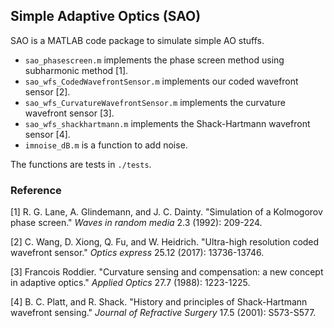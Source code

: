 ## Simple Adaptive Optics (SAO)

SAO is a MATLAB code package to simulate simple AO stuffs.

- `sao_phasescreen.m` implements the phase screen method using subharmonic method [1].
- `sao_wfs_CodedWavefrontSensor.m` implements our coded wavefront sensor [2].
- `sao_wfs_CurvatureWavefrontSensor.m` implements the curvature wavefront sensor [3].
- `sao_wfs_shackhartmann.m` implements the Shack-Hartmann wavefront sensor [4].
- `imnoise_dB.m` is a function to add noise.

The functions are tests in `./tests`.

### Reference

[1] R. G. Lane, A. Glindemann, and J. C. Dainty. "Simulation of a Kolmogorov phase screen." *Waves in random media* 2.3 (1992): 209-224.

[2] C. Wang, D. Xiong, Q. Fu, and W. Heidrich. "Ultra-high resolution coded wavefront sensor." *Optics express* 25.12 (2017): 13736-13746.

[3] Francois Roddier. "Curvature sensing and compensation: a new concept in adaptive optics." *Applied Optics* 27.7 (1988): 1223-1225.

[4] B. C. Platt, and R. Shack. "History and principles of Shack-Hartmann wavefront sensing." *Journal of Refractive Surgery* 17.5 (2001): S573-S577.